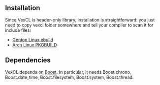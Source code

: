 Installation
------------

Since VexCL is header-only library, installation is straightforward: you just
need to copy vexcl folder somewhere and tell your compiler to scan it for
include files.

* [Gentoo Linux ebuild](https://github.com/ddemidov/ebuilds/blob/master/dev-util/vexcl)
* [Arch Linux PKGBUILD](https://aur.archlinux.org/packages/vexcl-git)


Dependencies
------------

VexCL depends on [Boost](http://www.boost.org). In particular, it needs
Boost.chrono, Boost.date_time, Boost.filesystem, Boost.system, Boost.thread.
